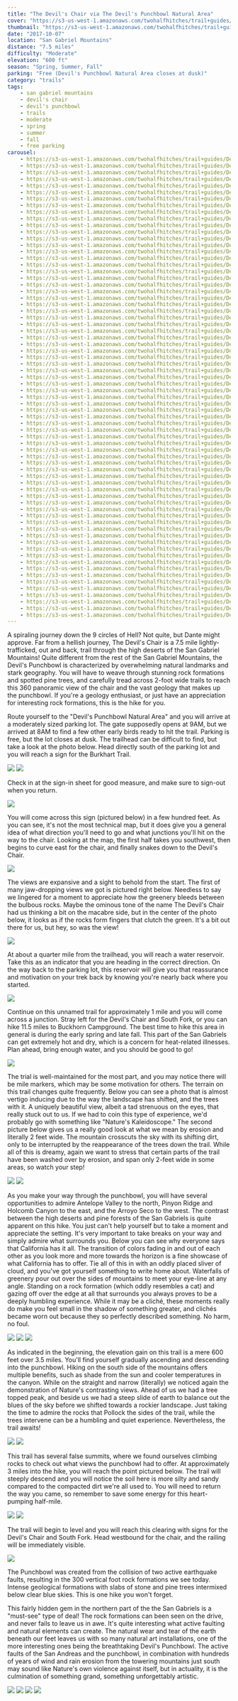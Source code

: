 ```yaml
---
title: "The Devil's Chair via The Devil's Punchbowl Natural Area"
cover: "https://s3-us-west-1.amazonaws.com/twohalfhitches/trail+guides/Devils+Chair/_J8A3069.jpg"
thumbnail: "https://s3-us-west-1.amazonaws.com/twohalfhitches/trail+guides/Devils+Chair/thumbnail.jpeg"
date: "2017-10-07"
location: "San Gabriel Mountains"
distance: "7.5 miles"
difficulty: "Moderate"
elevation: "600 ft"
season: "Spring, Summer, Fall"
parking: "Free (Devil's Punchbowl Natural Area closes at dusk)"
category: "trails"
tags:
    - san gabriel mountains
    - devil's chair
    - devil's punchbowl
    - trails
    - moderate
    - spring
    - summer
    - fall
    - free parking
carousel:
    - https://s3-us-west-1.amazonaws.com/twohalfhitches/trail+guides/Devils+Chair/_J8A3154.jpg
    - https://s3-us-west-1.amazonaws.com/twohalfhitches/trail+guides/Devils+Chair/_J8A3153.jpg
    - https://s3-us-west-1.amazonaws.com/twohalfhitches/trail+guides/Devils+Chair/_J8A2908.jpg
    - https://s3-us-west-1.amazonaws.com/twohalfhitches/trail+guides/Devils+Chair/_J8A2910.jpg
    - https://s3-us-west-1.amazonaws.com/twohalfhitches/trail+guides/Devils+Chair/_J8A2916.jpg
    - https://s3-us-west-1.amazonaws.com/twohalfhitches/trail+guides/Devils+Chair/_J8A2917.jpg
    - https://s3-us-west-1.amazonaws.com/twohalfhitches/trail+guides/Devils+Chair/_J8A2918.jpg
    - https://s3-us-west-1.amazonaws.com/twohalfhitches/trail+guides/Devils+Chair/_J8A2919.jpg
    - https://s3-us-west-1.amazonaws.com/twohalfhitches/trail+guides/Devils+Chair/_J8A2920.jpg
    - https://s3-us-west-1.amazonaws.com/twohalfhitches/trail+guides/Devils+Chair/_J8A2921.jpg
    - https://s3-us-west-1.amazonaws.com/twohalfhitches/trail+guides/Devils+Chair/_J8A2925.jpg
    - https://s3-us-west-1.amazonaws.com/twohalfhitches/trail+guides/Devils+Chair/_J8A2926.jpg
    - https://s3-us-west-1.amazonaws.com/twohalfhitches/trail+guides/Devils+Chair/_J8A2927.jpg
    - https://s3-us-west-1.amazonaws.com/twohalfhitches/trail+guides/Devils+Chair/_J8A2928.jpg
    - https://s3-us-west-1.amazonaws.com/twohalfhitches/trail+guides/Devils+Chair/_J8A2932.jpg
    - https://s3-us-west-1.amazonaws.com/twohalfhitches/trail+guides/Devils+Chair/_J8A2937.jpg
    - https://s3-us-west-1.amazonaws.com/twohalfhitches/trail+guides/Devils+Chair/_J8A2941.jpg
    - https://s3-us-west-1.amazonaws.com/twohalfhitches/trail+guides/Devils+Chair/_J8A2944.jpg
    - https://s3-us-west-1.amazonaws.com/twohalfhitches/trail+guides/Devils+Chair/_J8A2946.jpg
    - https://s3-us-west-1.amazonaws.com/twohalfhitches/trail+guides/Devils+Chair/_J8A2949.jpg
    - https://s3-us-west-1.amazonaws.com/twohalfhitches/trail+guides/Devils+Chair/_J8A2951.jpg
    - https://s3-us-west-1.amazonaws.com/twohalfhitches/trail+guides/Devils+Chair/_J8A2952.jpg
    - https://s3-us-west-1.amazonaws.com/twohalfhitches/trail+guides/Devils+Chair/_J8A2953.jpg
    - https://s3-us-west-1.amazonaws.com/twohalfhitches/trail+guides/Devils+Chair/_J8A2956.jpg
    - https://s3-us-west-1.amazonaws.com/twohalfhitches/trail+guides/Devils+Chair/_J8A2958.jpg
    - https://s3-us-west-1.amazonaws.com/twohalfhitches/trail+guides/Devils+Chair/_J8A2961.jpg
    - https://s3-us-west-1.amazonaws.com/twohalfhitches/trail+guides/Devils+Chair/_J8A2962.jpg
    - https://s3-us-west-1.amazonaws.com/twohalfhitches/trail+guides/Devils+Chair/_J8A2963.jpg
    - https://s3-us-west-1.amazonaws.com/twohalfhitches/trail+guides/Devils+Chair/_J8A2965.jpg
    - https://s3-us-west-1.amazonaws.com/twohalfhitches/trail+guides/Devils+Chair/_J8A2967.jpg
    - https://s3-us-west-1.amazonaws.com/twohalfhitches/trail+guides/Devils+Chair/_J8A2970.jpg
    - https://s3-us-west-1.amazonaws.com/twohalfhitches/trail+guides/Devils+Chair/_J8A2974.jpg
    - https://s3-us-west-1.amazonaws.com/twohalfhitches/trail+guides/Devils+Chair/_J8A2975.jpg
    - https://s3-us-west-1.amazonaws.com/twohalfhitches/trail+guides/Devils+Chair/_J8A2976.jpg
    - https://s3-us-west-1.amazonaws.com/twohalfhitches/trail+guides/Devils+Chair/_J8A2981.jpg
    - https://s3-us-west-1.amazonaws.com/twohalfhitches/trail+guides/Devils+Chair/_J8A2983.jpg
    - https://s3-us-west-1.amazonaws.com/twohalfhitches/trail+guides/Devils+Chair/_J8A2986.jpg
    - https://s3-us-west-1.amazonaws.com/twohalfhitches/trail+guides/Devils+Chair/_J8A3003.jpg
    - https://s3-us-west-1.amazonaws.com/twohalfhitches/trail+guides/Devils+Chair/_J8A3006.jpg
    - https://s3-us-west-1.amazonaws.com/twohalfhitches/trail+guides/Devils+Chair/_J8A3007.jpg
    - https://s3-us-west-1.amazonaws.com/twohalfhitches/trail+guides/Devils+Chair/_J8A3014.jpg
    - https://s3-us-west-1.amazonaws.com/twohalfhitches/trail+guides/Devils+Chair/_J8A3016.jpg
    - https://s3-us-west-1.amazonaws.com/twohalfhitches/trail+guides/Devils+Chair/_J8A3020.jpg
    - https://s3-us-west-1.amazonaws.com/twohalfhitches/trail+guides/Devils+Chair/_J8A3023.jpg
    - https://s3-us-west-1.amazonaws.com/twohalfhitches/trail+guides/Devils+Chair/_J8A3024.jpg
    - https://s3-us-west-1.amazonaws.com/twohalfhitches/trail+guides/Devils+Chair/_J8A3028.jpg
    - https://s3-us-west-1.amazonaws.com/twohalfhitches/trail+guides/Devils+Chair/_J8A3029.jpg
    - https://s3-us-west-1.amazonaws.com/twohalfhitches/trail+guides/Devils+Chair/_J8A3032.jpg
    - https://s3-us-west-1.amazonaws.com/twohalfhitches/trail+guides/Devils+Chair/_J8A3034.jpg
    - https://s3-us-west-1.amazonaws.com/twohalfhitches/trail+guides/Devils+Chair/_J8A3037.jpg
    - https://s3-us-west-1.amazonaws.com/twohalfhitches/trail+guides/Devils+Chair/_J8A3039.jpg
    - https://s3-us-west-1.amazonaws.com/twohalfhitches/trail+guides/Devils+Chair/_J8A3042.jpg
    - https://s3-us-west-1.amazonaws.com/twohalfhitches/trail+guides/Devils+Chair/_J8A3052.jpg
    - https://s3-us-west-1.amazonaws.com/twohalfhitches/trail+guides/Devils+Chair/_J8A3058.jpg
    - https://s3-us-west-1.amazonaws.com/twohalfhitches/trail+guides/Devils+Chair/_J8A3059.jpg
    - https://s3-us-west-1.amazonaws.com/twohalfhitches/trail+guides/Devils+Chair/_J8A3063.jpg
    - https://s3-us-west-1.amazonaws.com/twohalfhitches/trail+guides/Devils+Chair/_J8A3070.jpg
    - https://s3-us-west-1.amazonaws.com/twohalfhitches/trail+guides/Devils+Chair/_J8A3071.jpg
    - https://s3-us-west-1.amazonaws.com/twohalfhitches/trail+guides/Devils+Chair/_J8A3082.jpg
    - https://s3-us-west-1.amazonaws.com/twohalfhitches/trail+guides/Devils+Chair/_J8A3084.jpg
    - https://s3-us-west-1.amazonaws.com/twohalfhitches/trail+guides/Devils+Chair/_J8A3086.jpg
    - https://s3-us-west-1.amazonaws.com/twohalfhitches/trail+guides/Devils+Chair/_J8A3101.jpg
    - https://s3-us-west-1.amazonaws.com/twohalfhitches/trail+guides/Devils+Chair/_J8A3107.jpg
    - https://s3-us-west-1.amazonaws.com/twohalfhitches/trail+guides/Devils+Chair/_J8A3109.jpg
    - https://s3-us-west-1.amazonaws.com/twohalfhitches/trail+guides/Devils+Chair/_J8A3110.jpg
    - https://s3-us-west-1.amazonaws.com/twohalfhitches/trail+guides/Devils+Chair/_J8A3116.jpg
    - https://s3-us-west-1.amazonaws.com/twohalfhitches/trail+guides/Devils+Chair/_J8A3119.jpg
    - https://s3-us-west-1.amazonaws.com/twohalfhitches/trail+guides/Devils+Chair/_J8A3121.jpg
    - https://s3-us-west-1.amazonaws.com/twohalfhitches/trail+guides/Devils+Chair/_J8A3133.jpg
    - https://s3-us-west-1.amazonaws.com/twohalfhitches/trail+guides/Devils+Chair/_J8A3145.jpg
---
```


A spiraling journey down the 9 circles of Hell? Not quite, but Dante might approve. Far from a hellish journey, The Devil's Chair is a 7.5 mile lightly-trafficked, out and back, trail through the high deserts of the San Gabriel Mountains! Quite different from the rest of the San Gabriel Mountains, the Devil's Punchbowl is characterized by overwhelming natural landmarks and stark geography. You will have to weave through stunning rock formations and spotted pine trees, and carefully tread across 2-foot wide trails to reach this 360 panoramic view of the chair and the vast geology that makes up the punchbowl. If you're a geology enthusiast, or just have an appreciation for interesting rock formations, this is the hike for you.

Route yourself to the "Devil's Punchbowl Natural Area" and you will arrive at a moderately sized parking lot. The gate supposedly opens at 9AM, but we arrived at 8AM to find a few other early birds ready to hit the trail. Parking is free, but the lot closes at dusk. The trailhead can be difficult to find, but take a look at the photo below. Head directly south of the parking lot and you will reach a sign for the Burkhart Trail.

![](https://s3-us-west-1.amazonaws.com/twohalfhitches/trail+guides/Devils+Chair/_J8A3151.jpg)
![](https://s3-us-west-1.amazonaws.com/twohalfhitches/trail+guides/Devils+Chair/_J8A2906.jpg)

Check in at the sign-in sheet for good measure, and make sure to sign-out when you return.

![](https://s3-us-west-1.amazonaws.com/twohalfhitches/trail+guides/Devils+Chair/_J8A2907.jpg)

You will come across this sign (pictured below) in a few hundred feet. As you can see, it's not the most technical map, but it does give you a general idea of what direction you'll need to go and what junctions you'll hit on the way to the chair. Looking at the map, the first half takes you southwest, then begins to curve east for the chair, and finally snakes down to the Devil's Chair.

![](https://s3-us-west-1.amazonaws.com/twohalfhitches/trail+guides/Devils+Chair/_J8A2909.jpg)

The views are expansive and a sight to behold from the start. The first of many jaw-dropping views we got is pictured right below. Needless to say we lingered for a moment to appreciate how the greenery bleeds between the bulbous rocks. Maybe the ominous tone of the name The Devil's Chair had us thinking a bit on the macabre side, but in the center of the photo below, it looks as if the rocks form fingers that clutch the green. It's a bit out there for us, but hey, so was the view!

![](https://s3-us-west-1.amazonaws.com/twohalfhitches/trail+guides/Devils+Chair/_J8A2911.jpg)

At about a quarter mile from the trailhead, you will reach a water reservoir. Take this as an indicator that you are heading in the correct direction. On the way back to the parking lot, this reservoir will give you that reassurance and motivation on your trek back by knowing you're nearly back where you started.

![](https://s3-us-west-1.amazonaws.com/twohalfhitches/trail+guides/Devils+Chair/_J8A2913.jpg)

Continue on this unnamed trail for approximately 1 mile and you will come across a junction. Stray left for the Devil's Chair and South Fork, or you can hike 11.5 miles to Buckhorn Campground. The best time to hike this area in general is during the early spring and late fall. This part of the San Gabriels can get extremely hot and dry, which is a concern for heat-related illnesses. Plan ahead, bring enough water, and you should be good to go!

![](https://s3-us-west-1.amazonaws.com/twohalfhitches/trail+guides/Devils+Chair/_J8A2924.jpg)

The trial is well-maintained for the most part, and you may notice there will be mile markers, which may be some motivation for others. The terrain on this trail changes quite frequently. Below you can see a photo that is almost vertigo inducing due to the way the landscape has shifted, and the trees with it. A uniquely beautiful view, albeit a tad strenuous on the eyes, that really stuck out to us. If we had to coin this type of experience, we'd probably go with something like "Nature's Kaleidoscope." The second picture below gives us a really good look at what we mean by erosion and literally 2 feet wide. The mountain crosscuts the sky with its shifting dirt, only to be interrupted by the reappearance of the trees down the trail. While all of this is dreamy, again we want to stress that certain parts of the trail have been washed over by erosion, and span only 2-feet wide in some areas, so watch your step!

![](https://s3-us-west-1.amazonaws.com/twohalfhitches/trail+guides/Devils+Chair/_J8A2940.jpg)
![](https://s3-us-west-1.amazonaws.com/twohalfhitches/trail+guides/Devils+Chair/_J8A2969.jpg)

As you make your way through the punchbowl, you will have several opportunities to admire Antelope Valley to the north, Pinyon Ridge and Holcomb Canyon to the east, and the Arroyo Seco to the west. The contrast between the high deserts and pine forests of the San Gabriels is quite apparent on this hike. You just can't help yourself but to take a moment and appreciate the setting. It's very important to take breaks on your way and simply admire what surrounds you. Below you can see why everyone says that California has it all. The transition of colors fading in and out of each other as you look more and more towards the horizon is a fine showcase of what California has to offer. Tie all of this in with an oddly placed sliver of cloud, and you've got yourself something to write home about. Waterfalls of greenery pour out over the sides of mountains to meet your eye-line at any angle. Standing on a rock formation (which oddly resembles a cat) and gazing off over the edge at all that surrounds you always proves to be a deeply humbling experience. While it may be a cliché, these moments really do make you feel small in the shadow of something greater, and clichés became worn out because they so perfectly described something. No harm, no foul.

![](https://s3-us-west-1.amazonaws.com/twohalfhitches/trail+guides/Devils+Chair/_J8A2972.jpg)
![](https://s3-us-west-1.amazonaws.com/twohalfhitches/trail+guides/Devils+Chair/_J8A3018.jpg)
![](https://s3-us-west-1.amazonaws.com/twohalfhitches/trail+guides/Devils+Chair/_J8A3092.jpg)

As indicated in the beginning, the elevation gain on this trail is a mere 600 feet over 3.5 miles. You'll find yourself gradually ascending and descending into the punchbowl. Hiking on the south side of the mountains offers multiple benefits, such as shade from the sun and cooler temperatures in the canyon. While on the straight and narrow (literally) we noticed again the demonstration of Nature's contrasting views. Ahead of us we had a tree topped peak, and beside us we had a steep slide of earth to balance out the blues of the sky before we shifted towards a rockier landscape. Just taking the time to admire the rocks that Pollock the sides of the trail, while the trees intervene can be a humbling and quiet experience. Nevertheless, the trail awaits!

![](https://s3-us-west-1.amazonaws.com/twohalfhitches/trail+guides/Devils+Chair/_J8A2988.jpg)
![](https://s3-us-west-1.amazonaws.com/twohalfhitches/trail+guides/Devils+Chair/_J8A2997.jpg)

This trail has several false summits, where we found ourselves climbing rocks to check out what views the punchbowl had to offer. At approximately 3 miles into the hike, you will reach the point pictured below. The trail will steeply descend and you will notice the soil here is more silty and sandy compared to the compacted dirt we're all used to. You will need to return the way you came, so remember to save some energy for this heart-pumping half-mile.

![](https://s3-us-west-1.amazonaws.com/twohalfhitches/trail+guides/Devils+Chair/_J8A3047.jpg)
![](https://s3-us-west-1.amazonaws.com/twohalfhitches/trail+guides/Devils+Chair/_J8A3048.jpg)

The trail will begin to level and you will reach this clearing with signs for the Devil's Chair and South Fork. Head westbound for the chair, and the railing will be immediately visible.

![](https://s3-us-west-1.amazonaws.com/twohalfhitches/trail+guides/Devils+Chair/_J8A3050.jpg)

The Punchbowl was created from the collision of two active earthquake faults, resulting in the 300 vertical foot rock formations we see today. Intense geological formations with slabs of stone and pine trees intermixed below clear blue skies. This is one hike you won't forget.

This fairly hidden gem in the northern part of the the San Gabriels is a "must-see" type of deal! The rock formations can been seen on the drive, and never fails to leave us in awe. It's quite interesting what active faulting and natural elements can create. The natural wear and tear of the earth beneath our feet leaves us with so many natural art installations, one of the more interesting ones being the breathtaking Devil's Punchbowl. The active faults of the San Andreas and the punchbowl, in combination with hundreds of years of wind and rain erosion from the towering mountains just south may sound like Nature's own violence against itself, but in actuality, it is the culmination of something grand, something unforgettably artistic.

![](https://s3-us-west-1.amazonaws.com/twohalfhitches/trail+guides/Devils+Chair/_J8A3065.jpg)
![](https://s3-us-west-1.amazonaws.com/twohalfhitches/trail+guides/Devils+Chair/_J8A3060.jpg)
![](https://s3-us-west-1.amazonaws.com/twohalfhitches/trail+guides/Devils+Chair/_J8A3080.jpg)
![](https://s3-us-west-1.amazonaws.com/twohalfhitches/trail+guides/Devils+Chair/_J8A3075.jpg)
